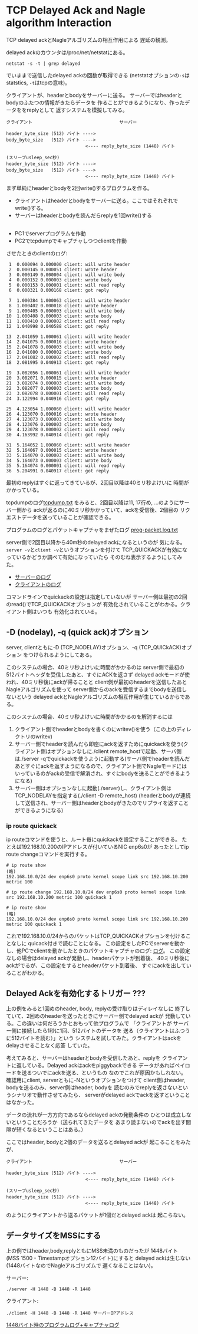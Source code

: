 # TCP Delayed Ack and Nagle algorithm Interaction

TCP delayed ackとNagleアルゴリズムの相互作用による
遅延の観測。

delayed ackのカウンタは/proc/net/netstatにある。
```
netstat -s -t | grep delayed
```
でいままで送信したdelayed ackの回数が取得できる
(netstatオプションの``-s``はstatstics, ``-t``はtcpの意味)。

クライアントが、headerとbodyをサーバーに送る。
サーバーではheaderとbodyのふたつの情報がきたらデータを
作ることができるようになり、作ったデータををreplyとして
返すシステムを模擬してみる。

```
クライアント                                 サーバー

header_byte_size (512) バイト ---->
body_byte_size   (512) バイト ---->
                              <---- reply_byte_size (1448) バイト

(スリープusleep_sec秒)
header_byte_size (512) バイト ---->
body_byte_size   (512) バイト ---->
                              <---- reply_byte_size (1448) バイト
```

まず単純にheaderとbodyを2回write()するプログラムを作る。

- クライアントはheaderとbodyをサーバーに送る。ここではそれぞれでwrite()する。
- サーバーはheaderとbodyを読んだらreplyを1回write()する

##

- PC1でserverプログラムを作動
- PC2でtcpdumpでキャプチャしつつclientを作動

させたときのclientのログ:

```
 1  0.000094 0.000000 client: will write header
 2  0.000145 0.000051 client: wrote header
 3  0.000149 0.000004 client: will write body
 4  0.000152 0.000003 client: wrote body
 5  0.000153 0.000001 client: will read reply
 6  0.000321 0.000168 client: got reply

 7  1.000384 1.000063 client: will write header
 8  1.000402 0.000018 client: wrote header
 9  1.000405 0.000003 client: will write body
10  1.000408 0.000003 client: wrote body
11  1.000410 0.000002 client: will read reply
12  1.040998 0.040588 client: got reply

13  2.041059 1.000061 client: will write header
14  2.041075 0.000016 client: wrote header
15  2.041078 0.000003 client: will write body
16  2.041080 0.000002 client: wrote body
17  2.041082 0.000002 client: will read reply
18  2.081995 0.040913 client: got reply

19  3.082056 1.000061 client: will write header
20  3.082071 0.000015 client: wrote header
21  3.082074 0.000003 client: will write body
22  3.082077 0.000003 client: wrote body
23  3.082078 0.000001 client: will read reply
24  3.122994 0.040916 client: got reply

25  4.123054 1.000060 client: will write header
26  4.123070 0.000016 client: wrote header
27  4.123073 0.000003 client: will write body
28  4.123076 0.000003 client: wrote body
29  4.123078 0.000002 client: will read reply
30  4.163992 0.040914 client: got reply

31  5.164052 1.000060 client: will write header
32  5.164067 0.000015 client: wrote header
33  5.164070 0.000003 client: will write body
34  5.164073 0.000003 client: wrote body
35  5.164074 0.000001 client: will read reply
36  5.204991 0.040917 client: got reply
```

最初のreplyはすぐに返ってきているが、2回目以降は40ミリ秒よけいに
時間がかかっている。

tcpdumpのログ[tcpdump.txt](tcpdump.txt)
をみると、2回目以降は11, 17行め, ...のようにサーバー側から
ackが返るのに40ミリ秒かかっていて、ackを受信後、2個目の
リクエストデータを送っていることが確認できる。

プログラムのログとパケットキャプチャをまぜたログ
[prog-packet.log.txt](prog-packet.log.txt)

server側で2回目以降から40m秒のdelayed ackになるというのが
気になる。``server -v``と``client -v``というオプションを付けて
TCP_QUICKACKが有効になっているかどうか調べて有効になっていたら
そのむね表示するようにしてみた。

- [サーバーのログ](quickack-state/server.log)
- [クライアントのログ](quickack-state/client.log)

コマンドラインでquickackの設定は指定していないが
サーバー側は最初の2回のread()でTCP_QUICKACKオプションが
有効化されていることがわかる。クライアント側はいつも
有効化されている。

## -D (nodelay), -q (quick ack)オプション

server, clientともに-D (TCP_NODELAY)オプション、-q (TCP_QUICkACK)オプション
をつけられるようにしてある。

このシステムの場合、40ミリ秒よけいに時間がかかるのは
server側で最初の512バイトヘッダを受信したあと、すぐにACKを返さず
delayed ackモードが使われ、40ミリ秒後にackが帰ることと
client側が最初のheaderを送信したあとNagleアルゴリズムを使って
server側からのackを受信するまでbodyを送信しないという
delayed ackとNagleアルゴリズムの相互作用が生じているからである。

このシステムの場合、40ミリ秒よけいに時間がかかるのを解消するには
1. クライアント側でheaderとbodyを書くのにwritev()を使う（この上のディレクトリのwritev)
2. サーバー側でheaderを読んだら即座にackを返すためにquickackを使う(クライアント側はオプションなしに./client remote_hostで起動、サーバ側は./server -qでquickackを使うように起動する(サーバ側でheaderを読んだあとすぐにackを返すようになるので、クライアント側でNagleモードにはいっているのがackの受信で解消され、すぐにbodyを送ることができるようになる)
3. サーバー側はオプションなしに起動(./server)し、クライアント側はTCP_NODELAYを指定する(./client -D remote_host) (headerとbodyが連続して送信され、サーバー側はheaderとbodyがきたのでリプライを返すことができるようになる)

### ip route quickack

ip routeコマンドを使うと、ルート毎にquickackを設定することができる。
たとえば192.168.10.200のIPアドレスが付いているNIC enp6s0が
あったとしてip route changeコマンドを実行する。

```
# ip route show
(略)
192.168.10.0/24 dev enp6s0 proto kernel scope link src 192.168.10.200 metric 100 

# ip route change 192.168.10.0/24 dev enp6s0 proto kernel scope link src 192.168.10.200 metric 100 quickack 1

# ip route show
(略)
192.168.10.0/24 dev enp6s0 proto kernel scope link src 192.168.10.200 metric 100 quickack 1
```

これで192.168.10.0/24からのパケットはTCP_QUICKACKオプションを付けることなしに
quicack付きで読むことになる。
この設定をしたPCでserverを動かし、他PCでclientを動かしたときのパケットキャプチャのログ:
[ログ](prog-net-log/packet-log.quickack-enabled-on-route)。
この設定なしの場合はdelayed ackが発動し、headerパケットが到着後、
40ミリ秒後にackがでるが、この設定をするとheaderパケット到着後、
すぐにackを出していることがわかる。

## Delayed Ackを有効化するトリガー ???

上の例をみると1回めのheader, body, replyの受け取りはディレイなしに
終了していて、2回めのheaderを送ったときにサーバー側でdelayed ackが
発動している。この違いは何だろうかとおもって他プログラムで
「クライアントが サーバー側に接続したら1秒に1回、512バイトのデータを
送る（クライアントはふつうに512バイトを読む）」という
システムを試してみた。クライアントはackをdelayさせることなく応答
していた。

考えてみると、サーバーはheaderとbodyを受信したあと、replyを
クライアントに返している。Delayed ackはackをpiggybackできる
データがあればペイロードを送るついでにackを送る、というもの
なのでこれが原因かもしれない。
確認用にclient, serverともに-Nというオプションをつけて
client側はheader, bodyを送るのみ、server側はheader, bodyを
読むのみでreplyを返さないというシナリオで動作させてみたら、
serverがdelayed ackでackを返すということはなかった。

データの流れが一方方向であるならdelayed ackの発動条件の
ひとつは成立しないということだろうか（送られてきたデータを
あまり読まないのでackを出す間隔が短くなるということはある。）

ここではheader, bodyと2個のデータを送るとdelayed ackが
起こることをみたが、

```
クライアント                                 サーバー

header_byte_size (512) バイト ---->
                              <---- reply_byte_size (1448) バイト

(スリープusleep_sec秒)
header_byte_size (512) バイト ---->
                              <---- reply_byte_size (1448) バイト
```

のようにクライアントから送るパケットが1個だとdelayed ackは
起こらない。

## データサイズをMSSにする

上の例ではheader,body,replyともにMSS未満のものだったが
1448バイト (MSS 1500 - Timestampオプション12バイト)にすると
delayed ackは生じない(1448バイトなのでNagleアルゴリズムで
遅くなることはない)。

サーバー:
```
./server -H 1448 -B 1448 -R 1448
```
クライアント:
```
./client -H 1448 -B 1448 -R 1448 サーバーIPアドレス
```
[1448バイト時のプログラムログ+キャプチャログ](prog-net-log/1448.log)
